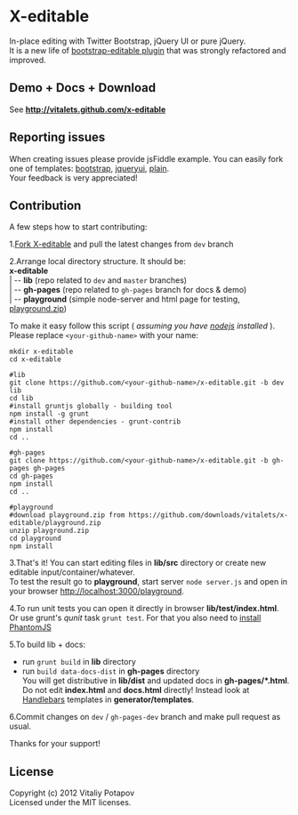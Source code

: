 # X-editable

In-place editing with Twitter Bootstrap, jQuery UI or pure jQuery.  
It is a new life of [bootstrap-editable plugin](http://github.com/vitalets/bootstrap-editable) that was strongly refactored and improved. 

## Demo + Docs + Download
See **http://vitalets.github.com/x-editable**

## Reporting issues
When creating issues please provide jsFiddle example. You can easily fork one of templates: [bootstrap](http://jsfiddle.net/xBB5x/5/), [jqueryui](http://jsfiddle.net/xBB5x/14/), [plain](http://jsfiddle.net/xBB5x/16/).  
Your feedback is very appreciated!

## Contribution
A few steps how to start contributing:  

1.[Fork X-editable](https://github.com/vitalets/x-editable/fork) and pull the latest changes from <code>dev</code> branch

2.Arrange local directory structure. It should be:  
**x-editable**  
 | -- **lib** (repo related to <code>dev</code> and <code>master</code> branches)  
 | -- **gh-pages** (repo related to <code>gh-pages</code> branch for docs & demo)  
 | -- **playground** (simple node-server and html page for testing, [playground.zip](https://github.com/downloads/vitalets/x-editable/playground.zip))      

To make it easy follow this script ( _assuming you have [nodejs](http://nodejs.org) installed_ ).
Please replace <code>&lt;your-github-name&gt;</code> with your name:
````
mkdir x-editable
cd x-editable

#lib
git clone https://github.com/<your-github-name>/x-editable.git -b dev lib
cd lib
#install gruntjs globally - building tool
npm install -g grunt 
#install other dependencies - grunt-contrib
npm install 
cd ..

#gh-pages
git clone https://github.com/<your-github-name>/x-editable.git -b gh-pages gh-pages
cd gh-pages
npm install 
cd ..

#playground 
#download playground.zip from https://github.com/downloads/vitalets/x-editable/playground.zip
unzip playground.zip
cd playground
npm install 
````  
3.That's it! You can start editing files in **lib/src** directory or create new editable input/container/whatever.  
To test the result go to **playground**, start server <code>node server.js</code> and open in your browser [http://localhost:3000/playground](http://localhost:3000/playground).

4.To run unit tests you can open it directly in browser **lib/test/index.html**.   
Or use grunt's _qunit_ task <code>grunt test</code>. For that you also need to [install PhantomJS](https://github.com/gruntjs/grunt/blob/master/docs/faq.md#why-does-grunt-complain-that-phantomjs-isnt-installed)

5.To build lib + docs:
* run <code>grunt build</code> in **lib** directory
* run <code>build data-docs-dist</code> in **gh-pages** directory  
You will get distributive in **lib/dist** and updated docs in **gh-pages/*.html**.  
Do not edit **index.html** and **docs.html** directly! Instead look at [Handlebars](https://github.com/wycats/handlebars.js) templates in **generator/templates**.

6.Commit changes on <code>dev</code> / <code>gh-pages-dev</code> branch and make pull request as usual.  

Thanks for your support!

## License
Copyright (c) 2012 Vitaliy Potapov  
Licensed under the MIT licenses.
